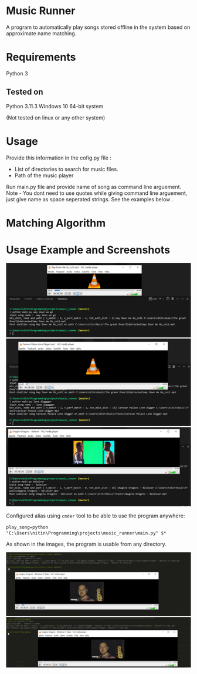 # Music Runner

A program to automatically play songs stored offline in the system based on approximate name matching.

# Requirements
Python 3

## Tested on 
Python 3.11.3
Windows 10 64-bit system

(Not tested on linux or any other system)

# Usage

Provide this information in the cofig.py file : 
- List of directories to search for music files.
- Path of the music player

Run main.py file and provide name of song as command line arguement.
Note - You dont need to use quotes while giving command line arguement, just give name as space seperated strings.
See the examples below .

# Matching Algorithm

# Usage Example and Screenshots

<img src='./screenshots/screenshot1.png'>
<img src='./screenshots/screenshot2.png'>
<img src='./screenshots/screenshot3.png'>

Configured alias using `cmder` tool to be able to use the program anywhere:
```
play_song=python "C:\Users\nitin\Programming\projects\music_runner\main.py" $*
```

As shown in the images, the program is usable from any directory.

<img src='./screenshots/screenshot4.png'>
<img src='./screenshots/screenshot5.png'>
